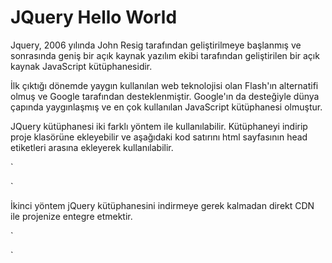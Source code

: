 # JQuery Hello World

Jquery, 2006 yılında John Resig tarafından geliştirilmeye başlanmış ve sonrasında geniş bir açık kaynak yazılım ekibi tarafından geliştirilen bir açık kaynak JavaScript kütüphanesidir.

İlk çıktığı dönemde yaygın kullanılan web teknolojisi olan Flash'ın alternatifi olmuş ve Google tarafından desteklenmiştir. Google'ın da desteğiyle dünya çapında yaygınlaşmış ve en çok kullanılan JavaScript kütüphanesi olmuştur.


JQuery kütüphanesi iki farklı yöntem ile kullanılabilir.
Kütüphaneyi indirip proje klasörüne ekleyebilir ve aşağıdaki kod satırını html sayfasının head etiketleri arasına ekleyerek kullanılabilir.

`
<script src="jquery.js"></script>
`


İkinci yöntem jQuery kütüphanesini indirmeye gerek kalmadan direkt CDN ile projenize entegre etmektir.

`
<script src="https://code.jquery.com/jquery-latest.min.js"></script>
`
